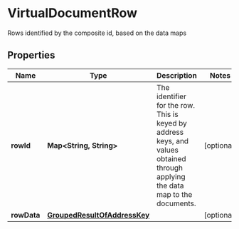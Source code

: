 

# VirtualDocumentRow

Rows identified by the composite id, based on the data maps

## Properties

| Name | Type | Description | Notes |
|------------ | ------------- | ------------- | -------------|
|**rowId** | **Map&lt;String, String&gt;** | The identifier for the row. This is keyed by address keys, and values obtained through applying the data map to the documents. |  [optional] |
|**rowData** | [**GroupedResultOfAddressKey**](GroupedResultOfAddressKey.md) |  |  [optional] |



